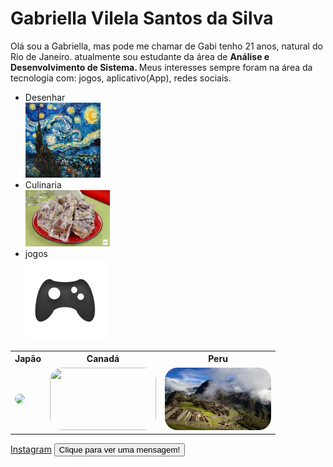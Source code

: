 <html lang="en">
<head>
    <meta charset="UTF-8">
    <meta name="viewport" content="width=device-width, initial-scale=1.0">
    <link rel="stylesheet" href="estilo.css">
</head>
<body class="pagina">
    <h1 class="titulo">Gabriella Vilela Santos da Silva</h1>
    <p class="paragrafo">Olá sou a Gabriella, mas pode me chamar de Gabi tenho 21 anos, natural do Rio de Janeiro. atualmente sou estudante da 
      área de <b>Análise e Desenvolvimento de Sistema. </b> Meus interesses sempre foram na área da tecnologia com: jogos, aplicativo(App), redes sociais.</p>
         <ul class="lista" >
        <li>Desenhar</li>
              <img src="imagem/Desenho.jpg" height="120">
        <li>Culinaria</li>
              <img src="imagem/palha-italiana.jpeg" height="90"> 
        <li>jogos</li>
             <img src="imagem/jogos.jpg" width="130">
    </ul>
   <table class="tabela">
    <tr class="país">
        <th>Japão</th>
        <th>Canadá</th>
        <th>Peru</th>
    </tr>
    <td > 
        <a href="japão">
            <img src="imagem/japão.jpg" height="100"  style="border-radius: 20px;"> 
         </a>
     </td>
     <td>
        <a href="Canadá">
            <img src="imagem/Canadá.jpg" height="100" width="170" style="border-radius: 20px;">
        </a>
     </td> 
     <td>
        <a href="Peru">
            <img src="imagem/Peru.jpg" height="100" width="170" style="border-radius: 20px;">
        </a>
    </td>
   </table>
   <a class="Instagram" href="https://www.instagram.com/gabriella__vilela/">Instagram</a>
   <button id="botao">Clique para ver uma mensagem!</button>
</body>
     <script src="script.js"></script>
</html>
   
